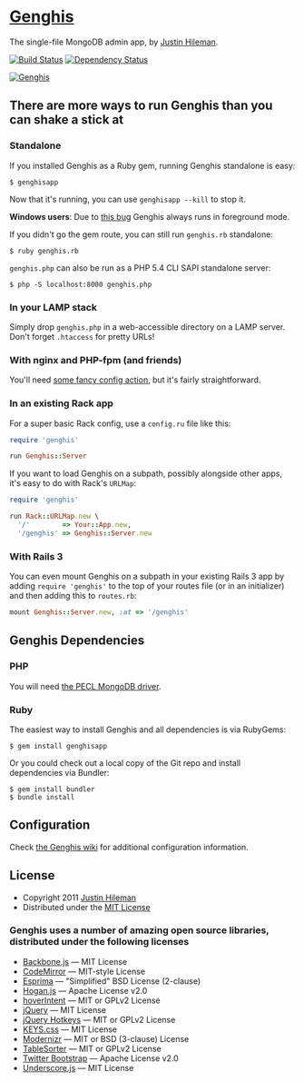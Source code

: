 [Genghis](http://genghisapp.com)
================================

The single-file MongoDB admin app, by [Justin Hileman](http://justinhileman.info).

[![Build Status](https://secure.travis-ci.org/bobthecow/genghis.png)](http://travis-ci.org/bobthecow/genghis) [![Dependency Status](https://gemnasium.com/bobthecow/genghis.png)](https://gemnasium.com/bobthecow/genghis)

[![Genghis](http://genghisapp.com/genghis.png)](http://genghisapp.com)

There are more ways to run Genghis than you can shake a stick at
----------------------------------------------------------------


### Standalone

If you installed Genghis as a Ruby gem, running Genghis standalone is easy:

```
$ genghisapp
```

Now that it's running, you can use `genghisapp --kill` to stop it.

**Windows users**: Due to [this bug](https://github.com/quirkey/vegas/issues/3) Genghis always runs in foreground mode.

If you didn't go the gem route, you can still run `genghis.rb` standalone:

```
$ ruby genghis.rb
```

`genghis.php` can also be run as a PHP 5.4 CLI SAPI standalone server:

```
$ php -S localhost:8000 genghis.php
```


### In your LAMP stack

Simply drop `genghis.php` in a web-accessible directory on a LAMP server. Don't forget `.htaccess` for pretty URLs!


### With nginx and PHP-fpm (and friends)

You'll need [some fancy config action](https://github.com/bobthecow/genghis/wiki), but it's fairly straightforward.


### In an existing Rack app

For a super basic Rack config, use a `config.ru` file like this:

```rb
require 'genghis'

run Genghis::Server
```

If you want to load Genghis on a subpath, possibly alongside other apps, it's easy to do with Rack's `URLMap`:

```rb
require 'genghis'

run Rack::URLMap.new \
  '/'        => Your::App.new,
  '/genghis' => Genghis::Server.new
```


### With Rails 3

You can even mount Genghis on a subpath in your existing Rails 3 app by adding `require 'genghis'` to the top of your
routes file (or in an initializer) and then adding this to `routes.rb`:

```rb
mount Genghis::Server.new, :at => '/genghis'
```



Genghis Dependencies
--------------------


### PHP

You will need [the PECL MongoDB driver](http://www.mongodb.org/display/DOCS/PHP+Language+Center).


### Ruby

The easiest way to install Genghis and all dependencies is via RubyGems:

```
$ gem install genghisapp
```

Or you could check out a local copy of the Git repo and install dependencies via Bundler:

```
$ gem install bundler
$ bundle install
```



Configuration
-------------

Check [the Genghis wiki](https://github.com/bobthecow/genghis/wiki) for additional configuration information.



License
-------

 * Copyright 2011 [Justin Hileman](http://justinhileman.com)
 * Distributed under the [MIT License](http://creativecommons.org/licenses/MIT/)


### Genghis uses a number of amazing open source libraries, distributed under the following licenses

 * [Backbone.js][backbone]        — MIT License
 * [CodeMirror][codemirror]       — MIT-style License
 * [Esprima][esprima]             — "Simplified" BSD License (2-clause)
 * [Hogan.js][hogan]              — Apache License v2.0
 * [hoverIntent][hoverintent]     — MIT or GPLv2 License
 * [jQuery][jquery]               — MIT License
 * [jQuery Hotkeys][hotkeys]      — MIT or GPLv2 License
 * [KEYS.css][keyscss]            — MIT License
 * [Modernizr][modernizr]         — MIT or BSD (3-clause) License
 * [TableSorter][tablesorter]     — MIT or GPLv2 License
 * [Twitter Bootstrap][bootstrap] — Apache License v2.0
 * [Underscore.js][underscore]    — MIT License

 [backbone]:          http://backbonejs.org
 [codemirror]:        http://codemirror.net
 [esprima]:           http://esprima.org
 [hogan]:             http://twitter.github.com/hogan.js/
 [hoverintent]:       http://cherne.net/brian/resources/jquery.hoverIntent.html
 [jquery]:            http://jquery.com
 [hotkeys]:           https://github.com/jeresig/jquery.hotkeys
 [keyscss]:           http://michaelhue.com/keyscss
 [modernizr]:         http://modernizr.com
 [tablesorter]:       http://tablesorter.com
 [bootstrap]:         http://twitter.github.com/bootstrap/
 [underscore]:        http://underscorejs.org
